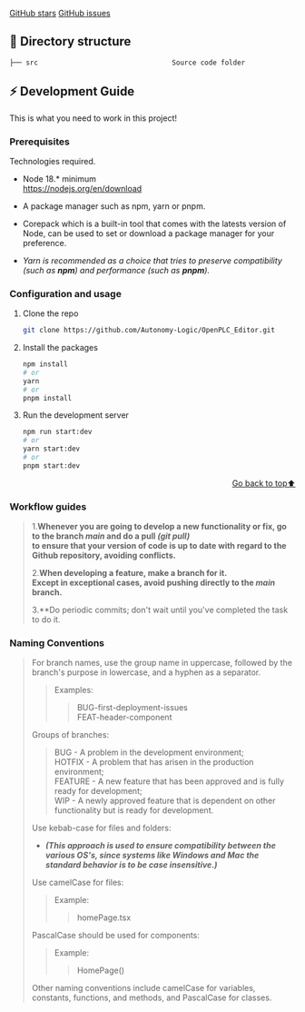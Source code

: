 [GitHub stars](https://img.shields.io/github/stars/Autonomy-Logic/OpenPLC_Editor?color=fa6470)
[GitHub issues](https://img.shields.io/github/issues/Autonomy-Logic/OpenPLC_Editor?color=d8b22d)

## 📂 Directory structure

```tree
├── src                                 Source code folder
```

<!-- GETTING STARTED -->

## ⚡ Development Guide

This is what you need to work in this project!

### Prerequisites

Technologies required.

- Node 18.\* minimum<br>
  <https://nodejs.org/en/download>
- A package manager such as npm, yarn or pnpm.
- Corepack which is a built-in tool that comes with the latests version of Node, can be used to set or download a package manager for your preference.

- *Yarn is recommended as a choice that tries to preserve compatibility (such as **npm**) and performance (such as **pnpm**).*

### Configuration and usage

1. Clone the repo

   ```sh
   git clone https://github.com/Autonomy-Logic/OpenPLC_Editor.git
   ```

2. Install the packages

   ```sh
   npm install
   # or
   yarn
   # or
   pnpm install
   ```

3. Run the development server

   ```sh
   npm run start:dev
   # or
   yarn start:dev
   # or
   pnpm start:dev
   ```

<p align="right"><a href="#readme-top">Go back to top⬆️</a></p>

### Workflow guides

> 1.**Whenever you are going to develop a new functionality or fix, go to the branch *main* and do a pull *(git pull)* <br>
> to ensure that your version of code is up to date with regard to the Github repository, avoiding conflicts.**
>
> 2.**When developing a feature, make a branch for it.<br>
> Except in exceptional cases, avoid pushing directly to the *main* branch.**
>
> 3.**Do periodic commits; don't wait until you've completed the task to do it.<br>
<!-- > This may make code rastreability difficult.** -->

### Naming Conventions

> For branch names, use the group name in uppercase, followed by the branch's purpose in lowercase, and a hyphen as a separator.
>
> > Examples:
> >
> > > BUG-first-deployment-issues<br>
> > > FEAT-header-component
>
> Groups of branches:
>
> > BUG - A problem in the development environment;<br>
> > HOTFIX - A problem that has arisen in the production environment;<br>
> > FEATURE - A new feature that has been approved and is fully ready for development;<br>
> > WIP - A newly approved feature that is dependent on other functionality but is ready for development.
>
>
> Use kebab-case for files and folders:
>
> - ***(This approach is used to ensure compatibility between the various OS's, since systems like Windows and Mac the standard behavior is to be case insensitive.)***
>
> Use camelCase for files:
>
> > Example:
> >
> > > homePage.tsx
>
> PascalCase should be used for components:
>
> > Example:
> >
> > > HomePage()
>
> Other naming conventions include camelCase for variables, constants, functions, and methods, and PascalCase for classes.

<!-- MARKDOWN LINKS & IMAGES -->
<!-- https://www.markdownguide.org/basic-syntax/#reference-style-links -->
